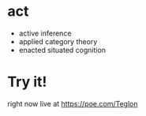 # act
- active inference
- applied category theory
- enacted situated cognition

# Try it!
right now live at https://poe.com/Teglon
